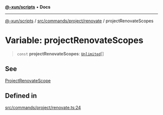 [**@-xun/scripts**](../../../../../README.md) • **Docs**

***

[@-xun/scripts](../../../../../README.md) / [src/commands/project/renovate](../README.md) / projectRenovateScopes

# Variable: projectRenovateScopes

> `const` **projectRenovateScopes**: [`Unlimited`](../../../../configure/enumerations/UnlimitedGlobalScope.md#unlimited)[]

## See

[ProjectRenovateScope](../../../../configure/enumerations/UnlimitedGlobalScope.md)

## Defined in

[src/commands/project/renovate.ts:24](https://github.com/Xunnamius/xscripts/blob/5eb9deff748ee6e4af3c57a16f6370d16bb97bfb/src/commands/project/renovate.ts#L24)
